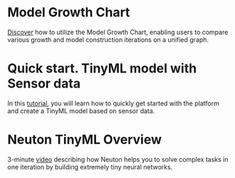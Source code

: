 # Model Growth Chart
[Discover](https://www.youtube.com/watch?v=eQuhjckglOQ) how to utilize the Model Growth Chart, enabling users to compare various growth and model construction iterations on a unified graph.

# Quick start. TinyML model with Sensor data
In this [tutorial](https://www.youtube.com/watch?v=YkoYdX8pl8w), you will learn how to quickly get started with the platform and create a TinyML model based on sensor data.

# Neuton TinyML Overview
3-minute [video](https://www.youtube.com/watch?v=k9SJzeWW9D4) describing how Neuton helps you to solve complex tasks in one iteration by building extremely tiny neural networks.